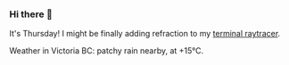 ### Hi there :wave:

It's Thursday! I might be finally adding refraction to my [terminal raytracer](https://github.com/bewuethr/bash-raytracer).

Weather in Victoria BC: patchy rain nearby, at +15°C.
